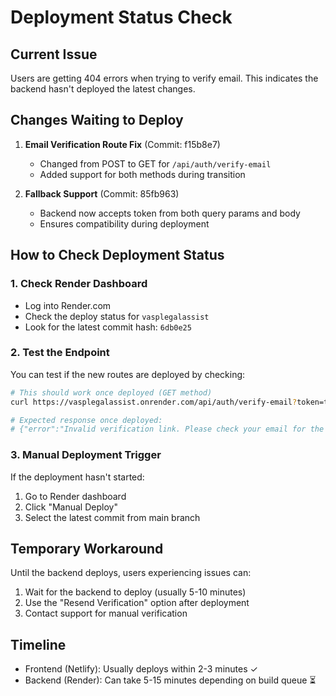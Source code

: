 # Deployment Status Check

## Current Issue
Users are getting 404 errors when trying to verify email. This indicates the backend hasn't deployed the latest changes.

## Changes Waiting to Deploy

1. **Email Verification Route Fix** (Commit: f15b8e7)
   - Changed from POST to GET for `/api/auth/verify-email`
   - Added support for both methods during transition

2. **Fallback Support** (Commit: 85fb963)
   - Backend now accepts token from both query params and body
   - Ensures compatibility during deployment

## How to Check Deployment Status

### 1. Check Render Dashboard
- Log into Render.com
- Check the deploy status for `vasplegalassist`
- Look for the latest commit hash: `6db0e25`

### 2. Test the Endpoint
You can test if the new routes are deployed by checking:
```bash
# This should work once deployed (GET method)
curl https://vasplegalassist.onrender.com/api/auth/verify-email?token=test

# Expected response once deployed:
# {"error":"Invalid verification link. Please check your email for the correct link or request a new one.","code":"INVALID_TOKEN"}
```

### 3. Manual Deployment Trigger
If the deployment hasn't started:
1. Go to Render dashboard
2. Click "Manual Deploy" 
3. Select the latest commit from main branch

## Temporary Workaround
Until the backend deploys, users experiencing issues can:
1. Wait for the backend to deploy (usually 5-10 minutes)
2. Use the "Resend Verification" option after deployment
3. Contact support for manual verification

## Timeline
- Frontend (Netlify): Usually deploys within 2-3 minutes ✓
- Backend (Render): Can take 5-15 minutes depending on build queue ⏳
